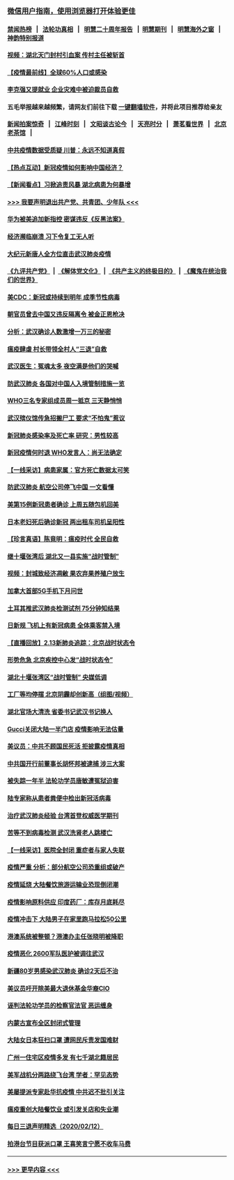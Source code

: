 ### [微信用户指南，使用浏览器打开体验更佳](https://github.com/gfw-breaker/banned-news1/blob/master/indexes/wechat-guide.md?t=0)
#### [禁闻热榜](热点新闻.md?t=0)  &nbsp;&nbsp;|&nbsp;&nbsp; [法轮功真相](https://github.com/gfw-breaker/truth/blob/master/README.md?t=0) &nbsp;&nbsp;|&nbsp;&nbsp; [明慧二十周年报告](https://github.com/gfw-breaker/mh-reports/blob/master/README.md?t=0) &nbsp;&nbsp;|&nbsp;&nbsp;[明慧期刊](https://github.com/gfw-breaker/mh-qikan) &nbsp;&nbsp;|&nbsp;&nbsp; [明慧海外之窗](https://github.com/gfw-breaker/mh-news/blob/master/README.md?t=0) &nbsp;&nbsp;|&nbsp;&nbsp; [神韵特别报道](https://github.com/gfw-breaker/mh-news/blob/master/shenyun.md?t=0)
#### [视频：湖北天门封村引血案 传村主任被斩首](../pages/nsc413/n11867382.md?t=02140744) 
#### [【疫情最前线】全球60%人口或感染](../pages/nsc413/n11866914.md?t=02140744) 
#### [李克强又提就业 企业灾难中被迫裁员自救](../pages/nsc413/n11867323.md?t=02140744) 
#### 五毛举报越来越频繁，请网友们前往下载 [一键翻墙软件](https://github.com/gfw-breaker/ssr-accounts)，并将此项目推荐给亲友
#### [新闻拍案惊奇](https://github.com/gfw-breaker/banned-news1/blob/master/pages/link4.md) &nbsp;&nbsp;|&nbsp;&nbsp; [江峰时刻](https://github.com/gfw-breaker/banned-news1/blob/master/pages/link4.md) &nbsp;&nbsp;|&nbsp;&nbsp; [文昭谈古论今](https://github.com/gfw-breaker/banned-news1/blob/master/pages/link4.md) &nbsp;&nbsp;|&nbsp;&nbsp; [天亮时分](https://github.com/gfw-breaker/banned-news1/blob/master/pages/link4.md) &nbsp;&nbsp;|&nbsp;&nbsp; [萧茗看世界](https://github.com/gfw-breaker/banned-news1/blob/master/pages/link4.md) &nbsp;&nbsp;|&nbsp;&nbsp; [北京老茶馆](https://github.com/gfw-breaker/banned-news1/blob/master/pages/link4.md) &nbsp;&nbsp;|&nbsp;&nbsp; 
#### [中共疫情数据受质疑 川普：永远不知道真假](../pages/nsc413/n11867195.md?t=02140744) 
#### [【热点互动】新冠疫情如何影响中国经济？](../pages/nsc413/n11867208.md?t=02140744) 
#### [【新闻看点】习掀追责风暴 湖北病患为何暴增](../pages/nsc413/n11867035.md?t=02140744) 
#### [>>> 我要声明退出共产党、共青团、少年队 <<<](https://github.com/begood0513/goodnews/blob/master/quit/letter.md) 
#### [华为被美追加新指控 密谋违反《反黑法案》](../pages/nsc413/n11867191.md?t=02140744) 
#### [经济濒临崩溃 习下令复工无人听](../pages/nsc413/n11867269.md?t=02140744) 
#### [大纪元新唐人全方位直击武汉肺炎疫情](../pages/nsc413/n11859405.md?t=02140744) 
#### [《九评共产党》](https://github.com/begood0513/9ping.md/blob/master/README.md) &nbsp;|&nbsp; [《解体党文化》](../../../../jtdwh.md/blob/master/README.md)  &nbsp;|&nbsp; [《共产主义的终极目的》](../../../../gczydzjmd.md/blob/master/README.md) &nbsp;|&nbsp; [《魔鬼在统治我们的世界》](../../../../mgztzwmdsj.md/blob/master/README.md) 
#### [美CDC：新冠或持续到明年 成季节性病毒](../pages/nsc413/n11867279.md?t=02140744) 
#### [朝官员曾去中国又违反隔离令 被金正恩枪决](../pages/nsc413/n11867087.md?t=02140744) 
#### [分析：武汉确诊人数激增一万三的秘密](../pages/nsc413/n11866187.md?t=02140744) 
#### [瘟疫肆虐 村长带领全村人“三退”自救](../pages/nsc413/n11861714.md?t=02140744) 
#### [武汉医生：冤魂太多 夜空满是他们的哭喊](../pages/nsc413/n11867107.md?t=02140744) 
#### [防武汉肺炎 各国对中国人入境管制措施一览](../pages/nsc413/n11838726.md?t=02140744) 
#### [WHO三名专家组成员周一抵京 三天静悄悄](../pages/nsc413/n11866947.md?t=02140744) 
#### [武汉殡仪馆传急招搬尸工 要求“不怕鬼”惹议](../pages/nsc413/n11866834.md?t=02140744) 
#### [新冠肺炎感染率及死亡率 研究：男性较高](../pages/nsc413/n11866956.md?t=02140744) 
#### [新冠疫情何时退 WHO发言人：尚无法确定](../pages/nsc413/n11866864.md?t=02140744) 
#### [【一线采访】病患家属：官方死亡数据太可笑](../pages/nsc413/n11866840.md?t=02140744) 
#### [防武汉肺炎 航空公司停飞中国 一文看懂](../pages/nsc413/n11866800.md?t=02140744) 
#### [美第15例新冠患者确诊 上周五随包机回美](../pages/nsc413/n11866852.md?t=02140744) 
#### [日本老妇死后确诊新冠 两出租车司机呈阳性](../pages/nsc413/n11866755.md?t=02140744) 
#### [【珍言真语】陈竟明：瘟疫时代 全民自救](../pages/nsc413/n11866765.md?t=02140744) 
#### [继十堰张湾后 湖北又一县实施“战时管制”](../pages/nsc413/n11866748.md?t=02140744) 
#### [视频：封城致经济凋敝 果农弃果养殖户放生](../pages/nsc413/n11866120.md?t=02140744) 
#### [加拿大首部5G手机下月问世](../pages/nsc413/n11864631.md?t=02140744) 
#### [土耳其推武汉肺炎检测试剂 75分钟知结果](../pages/nsc413/n11866520.md?t=02140744) 
#### [日新规 飞机上有新冠病患 全体乘客禁入境](../pages/nsc413/n11866233.md?t=02140744) 
#### [【直播回放】2.13新肺炎追踪：北京战时状态令](../pages/nsc413/n11866261.md?t=02140744) 
#### [形势危急 北京疾控中心发“战时状态令”](../pages/nsc413/n11866362.md?t=02140744) 
#### [湖北十堰张湾区“战时管制” 央媒低调](../pages/nsc413/n11866013.md?t=02140744) 
#### [工厂等均停摆 北京阴霾却创新高（组图/视频）](../pages/nsc413/n11865856.md?t=02140744) 
#### [湖北官场大清洗 省委书记武汉书记换人](../pages/nsc413/n11865112.md?t=02140744) 
#### [Gucci关闭大陆一半门店 疫情影响无法估量](../pages/nsc413/n11865799.md?t=02140744) 
#### [美议员：中共不顾国民死活 拒披露疫情真相](../pages/nsc413/n11866147.md?t=02140744) 
#### [中共国开行前董事长胡怀邦被逮捕 涉三大案](../pages/nsc413/n11865943.md?t=02140744) 
#### [被失踪一年半 法轮功学员唐敏遭冤狱迫害](../pages/nsc413/n11863707.md?t=02140744) 
#### [陆专家称从患者粪便中检出新冠活病毒](../pages/nsc413/n11865858.md?t=02140744) 
#### [治疗武汉肺炎经验 台湾首登权威医学期刊](../pages/nsc413/n11865669.md?t=02140744) 
#### [苦等不到病毒检测 武汉洗肾老人跳楼亡](../pages/nsc413/n11866020.md?t=02140744) 
#### [【一线采访】医院全封闭 重症者与家人失联](../pages/nsc413/n11864778.md?t=02140744) 
#### [疫情严重 分析：部分航空公司恐重组或破产](../pages/nsc413/n11865138.md?t=02140744) 
#### [疫情延烧 大陆餐饮旅游运输业恐现倒闭潮](../pages/nsc413/n11865608.md?t=02140744) 
#### [疫情影响原料供应 印度药厂：库存月底耗尽](../pages/nsc413/n11865151.md?t=02140744) 
#### [疫情冲击下 大陆男子在家里跑马拉松50公里](../pages/nsc413/n11865585.md?t=02140744) 
#### [港澳系统被整顿？港澳办主任张晓明被降职](../pages/nsc413/n11865277.md?t=02140744) 
#### [疫情恶化 2600军队医护被调往武汉](../pages/nsc413/n11865111.md?t=02140744) 
#### [新疆80岁男感染武汉肺炎 确诊2天后不治](../pages/nsc413/n11865260.md?t=02140744) 
#### [美议员吁开除美最大退休基金华裔CIO](../pages/nsc413/n11865230.md?t=02140744) 
#### [诬判法轮功学员的检察官法官 恶运缠身](../pages/nsc413/n11864380.md?t=02140744) 
#### [内蒙古宣布全区封闭式管理](../pages/nsc413/n11865271.md?t=02140744) 
#### [大陆女日本狂扫口罩 遭网民斥责发国难财](../pages/nsc413/n11865107.md?t=02140744) 
#### [广州一住宅区疫情多发 有七千湖北籍居民](../pages/nsc413/n11865083.md?t=02140744) 
#### [美军战机分两路绕飞台湾 学者：罕见态势](../pages/nsc413/n11864996.md?t=02140744) 
#### [美屡提派专家赴华抗疫情 中共迟不批引关注](../pages/nsc413/n11864719.md?t=02140744) 
#### [瘟疫重创大陆餐饮业 或引发关店和失业潮](../pages/nsc413/n11864742.md?t=02140744) 
#### [每日三退声明精选（2020/02/12）](../pages/nsc413/n11865077.md?t=02140744) 
#### [拍港台节目获派口罩 王喜笑言宁愿不收车马费](../pages/nsc413/n11864666.md?t=02140744) 

----
#### [ >>> 更早内容 <<< ](../indexes/nsc413-earlier.md)
